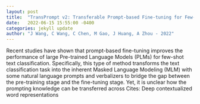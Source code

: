 ```yaml
---
layout: post
title:  "TransPrompt v2: Transferable Prompt-based Fine-tuning for Few-shot Text Classification"
date:   2022-06-15 15:55:00 -0400
categories: jekyll update
author: "J Wang, C Wang, C Chen, M Gao, J Huang, A Zhou - 2022"
---
```

Recent studies have shown that prompt-based fine-tuning improves the performance of large Pre-trained Language Models (PLMs) for few-shot text classification. Specifically, this type of method transforms the text classification task into the inherent Masked Language Modeling (MLM) with some natural language prompts and verbalizers to bridge the gap between the pre-training stage and the fine-tuning stage. Yet, it is unclear how the prompting knowledge can be transferred across 
Cites: Deep contextualized word representations